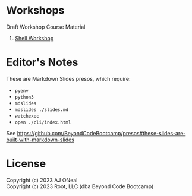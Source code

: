 # Workshops

Draft Workshop Course Material

1. [Shell Workshop](./01-shell-slides/)

# Editor's Notes

These are Markdown Slides presos, which require:

-   `pyenv`
-   `python3`
-   `mdslides`
-   `mdslides ./slides.md`
-   `watchexec`
-   `open ./cli/index.html`

See <https://github.com/BeyondCodeBootcamp/presos#these-slides-are-built-with-markdown-slides>

# License

Copyright (c) 2023 AJ ONeal \
Copyright (c) 2023 Root, LLC (dba Beyond Code Bootcamp)
